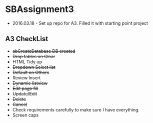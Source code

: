 # SBAssignment3

- 2016.03.18 - Set up repo for A3. Filled it with starting point project 

## A3 CheckList

- ~~sbCreateDatabase DB created~~ 
- ~~Drop tables on Clear~~
- ~~HTML Tidy up~~
- ~~Dropdown Select list~~
- ~~Default on Others~~
- ~~Review Insert~~
- ~~Dynamic listview~~
- ~~Edit page fill~~
- ~~Update/Edit~~
- ~~Delete~~
- ~~Cancel~~
- Check requirements carefully to make sure I have everything.
- Screen caps
